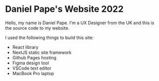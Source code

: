 # Daniel Pape's  Website 2022

Hello, my name is Daniel Pape. I'm a UX Designer from the UK and this is the source code to my website.

I used the following things to build this site:

- React library
- NextJS static site framework
- Github Pages hosting
- Figma design tool
- VSCode text editor
- MacBook Pro laptop
